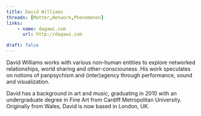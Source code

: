 ```yaml
---
title: David Williams
threads: [Matter,Network,Phenomenon]
links: 
    - name: dagawi.com
      url: http://dagawi.com

draft: false
---
```


David Williams works with various non-human entities to explore networked relationships, world sharing and other-consciouness.  His work speculates on notions of panpsychism and (inter)agency through performance, sound and visualization. 
 
David has a background in art and music, graduating in 2010 with an undergraduate degree in Fine Art from Cardiff Metropolitan University. Originally from Wales, David is now based in London, UK.